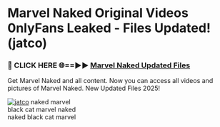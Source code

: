 # Marvel Naked Original Videos 0nlyFans Leaked - Files Updated! (jatco)

<h3>🔴 CLICK HERE 🌐==►► <a href="https://tinyurl.com/yckcrads" rel="nofollow">Marvel Naked Updated Files</a></h3>

Get Marvel Naked and all content. Now you can access all videos and pictures of Marvel Naked. New Updated Files 2025!

[![jatco](https://i.imgur.com/hpKpOFt.gif)](https://tinyurl.com/yckcrads)
naked marvel<br>
black cat marvel naked<br>
naked black cat marvel